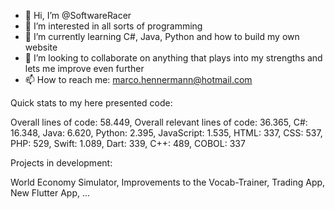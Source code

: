 - 👋 Hi, I’m @SoftwareRacer
- 👀 I’m interested in all sorts of programming
- 🌱 I’m currently learning C#, Java, Python and how to build my own website
- 💞️ I’m looking to collaborate on anything that plays into my strengths and lets me improve even further
- 📫 How to reach me: marco.hennermann@hotmail.com

Quick stats to my here presented code:

Overall lines of code: 58.449,
Overall relevant lines of code: 36.365, 
C#: 16.348, 
Java: 6.620, 
Python: 2.395, 
JavaScript: 1.535, 
HTML: 337, 
CSS: 537, 
PHP: 529, 
Swift: 1.089, 
Dart: 339, 
C++: 489, 
COBOL: 337


Projects in development:

World Economy Simulator, 
Improvements to the Vocab-Trainer, 
Trading App, 
New Flutter App, ...
<!---
SoftwareRacer/SoftwareRacer is a ✨ special ✨ repository because its `README.md` (this file) appears on your GitHub profile.
You can click the Preview link to take a look at your changes.
--->
